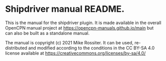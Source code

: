 Shipdriver manual README.
=========================

This is the manual for the shipdriver plugin. It is made available in the
overall OpenCPN manual project at https://opencpn-manuals.github.io/main
but can also be built as a standalone manual.

The manual is copyright (c) 2021 Mike Rossiter. It can be used, 
re-distributed and modified according to the conditions in the
CC BY-SA 4.0 license available at
https://creativecommons.org/licenses/by-sa/4.0/

